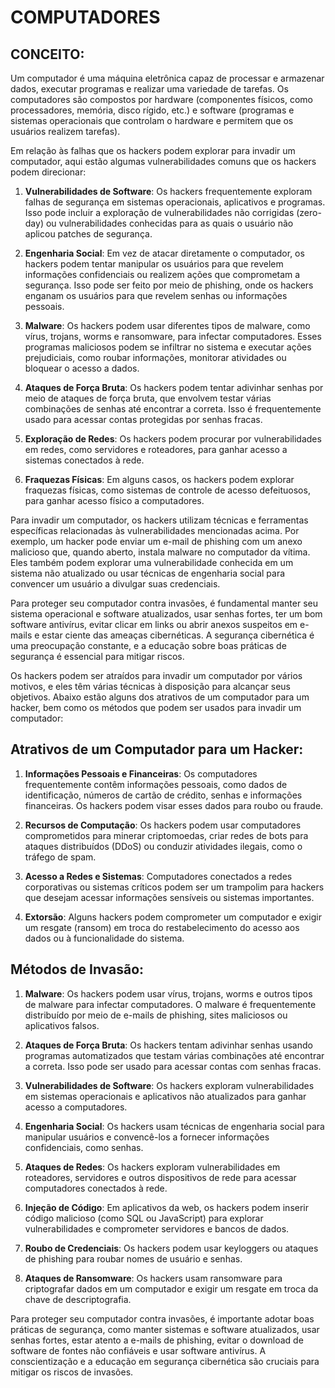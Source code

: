 # COMPUTADORES
## CONCEITO:
Um computador é uma máquina eletrônica capaz de processar e armazenar dados, executar programas e realizar uma variedade de tarefas. Os computadores são compostos por hardware (componentes físicos, como processadores, memória, disco rígido, etc.) e software (programas e sistemas operacionais que controlam o hardware e permitem que os usuários realizem tarefas).

Em relação às falhas que os hackers podem explorar para invadir um computador, aqui estão algumas vulnerabilidades comuns que os hackers podem direcionar:

1. **Vulnerabilidades de Software**: Os hackers frequentemente exploram falhas de segurança em sistemas operacionais, aplicativos e programas. Isso pode incluir a exploração de vulnerabilidades não corrigidas (zero-day) ou vulnerabilidades conhecidas para as quais o usuário não aplicou patches de segurança.

2. **Engenharia Social**: Em vez de atacar diretamente o computador, os hackers podem tentar manipular os usuários para que revelem informações confidenciais ou realizem ações que comprometam a segurança. Isso pode ser feito por meio de phishing, onde os hackers enganam os usuários para que revelem senhas ou informações pessoais.

3. **Malware**: Os hackers podem usar diferentes tipos de malware, como vírus, trojans, worms e ransomware, para infectar computadores. Esses programas maliciosos podem se infiltrar no sistema e executar ações prejudiciais, como roubar informações, monitorar atividades ou bloquear o acesso a dados.

4. **Ataques de Força Bruta**: Os hackers podem tentar adivinhar senhas por meio de ataques de força bruta, que envolvem testar várias combinações de senhas até encontrar a correta. Isso é frequentemente usado para acessar contas protegidas por senhas fracas.

5. **Exploração de Redes**: Os hackers podem procurar por vulnerabilidades em redes, como servidores e roteadores, para ganhar acesso a sistemas conectados à rede.

6. **Fraquezas Físicas**: Em alguns casos, os hackers podem explorar fraquezas físicas, como sistemas de controle de acesso defeituosos, para ganhar acesso físico a computadores.

Para invadir um computador, os hackers utilizam técnicas e ferramentas específicas relacionadas às vulnerabilidades mencionadas acima. Por exemplo, um hacker pode enviar um e-mail de phishing com um anexo malicioso que, quando aberto, instala malware no computador da vítima. Eles também podem explorar uma vulnerabilidade conhecida em um sistema não atualizado ou usar técnicas de engenharia social para convencer um usuário a divulgar suas credenciais.

Para proteger seu computador contra invasões, é fundamental manter seu sistema operacional e software atualizados, usar senhas fortes, ter um bom software antivírus, evitar clicar em links ou abrir anexos suspeitos em e-mails e estar ciente das ameaças cibernéticas. A segurança cibernética é uma preocupação constante, e a educação sobre boas práticas de segurança é essencial para mitigar riscos.

Os hackers podem ser atraídos para invadir um computador por vários motivos, e eles têm várias técnicas à disposição para alcançar seus objetivos. Abaixo estão alguns dos atrativos de um computador para um hacker, bem como os métodos que podem ser usados para invadir um computador:

## Atrativos de um Computador para um Hacker:

1. **Informações Pessoais e Financeiras**: Os computadores frequentemente contêm informações pessoais, como dados de identificação, números de cartão de crédito, senhas e informações financeiras. Os hackers podem visar esses dados para roubo ou fraude.

2. **Recursos de Computação**: Os hackers podem usar computadores comprometidos para minerar criptomoedas, criar redes de bots para ataques distribuídos (DDoS) ou conduzir atividades ilegais, como o tráfego de spam.

3. **Acesso a Redes e Sistemas**: Computadores conectados a redes corporativas ou sistemas críticos podem ser um trampolim para hackers que desejam acessar informações sensíveis ou sistemas importantes.

4. **Extorsão**: Alguns hackers podem comprometer um computador e exigir um resgate (ransom) em troca do restabelecimento do acesso aos dados ou à funcionalidade do sistema.

## Métodos de Invasão:

1. **Malware**: Os hackers podem usar vírus, trojans, worms e outros tipos de malware para infectar computadores. O malware é frequentemente distribuído por meio de e-mails de phishing, sites maliciosos ou aplicativos falsos.

2. **Ataques de Força Bruta**: Os hackers tentam adivinhar senhas usando programas automatizados que testam várias combinações até encontrar a correta. Isso pode ser usado para acessar contas com senhas fracas.

3. **Vulnerabilidades de Software**: Os hackers exploram vulnerabilidades em sistemas operacionais e aplicativos não atualizados para ganhar acesso a computadores.

4. **Engenharia Social**: Os hackers usam técnicas de engenharia social para manipular usuários e convencê-los a fornecer informações confidenciais, como senhas.

5. **Ataques de Redes**: Os hackers exploram vulnerabilidades em roteadores, servidores e outros dispositivos de rede para acessar computadores conectados à rede.

6. **Injeção de Código**: Em aplicativos da web, os hackers podem inserir código malicioso (como SQL ou JavaScript) para explorar vulnerabilidades e comprometer servidores e bancos de dados.

7. **Roubo de Credenciais**: Os hackers podem usar keyloggers ou ataques de phishing para roubar nomes de usuário e senhas.

8. **Ataques de Ransomware**: Os hackers usam ransomware para criptografar dados em um computador e exigir um resgate em troca da chave de descriptografia.

Para proteger seu computador contra invasões, é importante adotar boas práticas de segurança, como manter sistemas e software atualizados, usar senhas fortes, estar atento a e-mails de phishing, evitar o download de software de fontes não confiáveis e usar software antivírus. A conscientização e a educação em segurança cibernética são cruciais para mitigar os riscos de invasões.